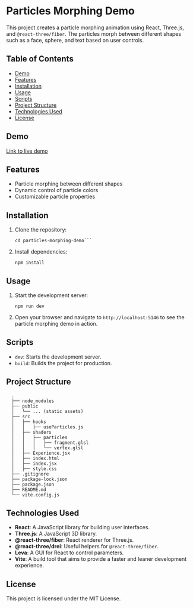 # Particles Morphing Demo

This project creates a particle morphing animation using React, Three.js, and `@react-three/fiber`. The particles morph between different shapes such as a face, sphere, and text based on user controls.

## Table of Contents

- [Demo](#demo)
- [Features](#features)
- [Installation](#installation)
- [Usage](#usage)
- [Scripts](#scripts)
- [Project Structure](#project-structure)
- [Technologies Used](#technologies-used)
- [License](#license)

## Demo

[Link to live demo]()

## Features

- Particle morphing between different shapes
- Dynamic control of particle colors
- Customizable particle properties

## Installation

1. Clone the repository:

      ```git clone https://github.com/your-username/particles-morphing-demo.git
      cd particles-morphing-demo```

2. Install dependencies:

      ```npm install```

## Usage

1. Start the development server:

      ```npm run dev```

2. Open your browser and navigate to `http://localhost:5146` to see the particle morphing demo in action.

## Scripts

- `dev`: Starts the development server.
- `build`: Builds the project for production.

## Project Structure

      .
      ├── node_modules
      ├── public
      │   └── ... (static assets)
      ├── src
      │   ├── hooks
      │   │   ├── useParticles.js
      │   ├── shaders
      │   │   ├── particles
      │   │   │   ├── fragment.glsl
      │   │   │   └── vertex.glsl
      │   ├── Experience.jsx
      │   ├── index.html
      │   ├── index.jsx
      │   ├── style.css
      ├── .gitignore
      ├── package-lock.json
      ├── package.json
      ├── README.md
      └── vite.config.js

## Technologies Used

- **React**: A JavaScript library for building user interfaces.
- **Three.js**: A JavaScript 3D library.
- **@react-three/fiber**: React renderer for Three.js.
- **@react-three/drei**: Useful helpers for `@react-three/fiber`.
- **Leva**: A GUI for React to control parameters.
- **Vite**: A build tool that aims to provide a faster and leaner development experience.

## License

This project is licensed under the MIT License.
